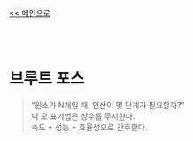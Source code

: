 [<< 메인으로](https://github.com/AtomicLiquors/Algorithm_Wiki_Chb)

&nbsp;  
&nbsp;  
# 브루트 포스

> “원소가 N개일 때, 연산이 몇 단계가 필요할까?”  
> 빅 오 표기법은 상수를 무시한다.  
> 속도 = 성능 = 효율성으로 간주한다.
